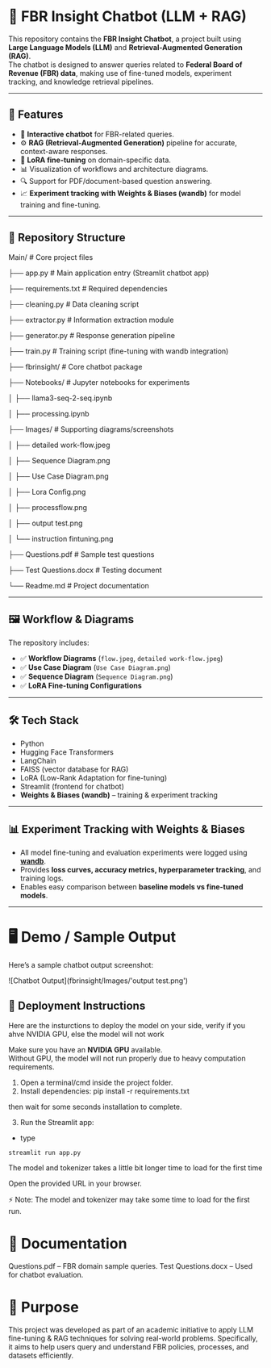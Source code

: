 # 🤖 FBR Insight Chatbot (LLM + RAG)

This repository contains the **FBR Insight Chatbot**, a project built using **Large Language Models (LLM)** and **Retrieval-Augmented Generation (RAG)**.  
The chatbot is designed to answer queries related to **Federal Board of Revenue (FBR) data**, making use of fine-tuned models, experiment tracking, and knowledge retrieval pipelines.

---

## 📌 Features
- 💬 **Interactive chatbot** for FBR-related queries.  
- ⚙️ **RAG (Retrieval-Augmented Generation)** pipeline for accurate, context-aware responses.  
- 🧠 **LoRA fine-tuning** on domain-specific data.  
- 📊 Visualization of workflows and architecture diagrams.  
- 🔍 Support for PDF/document-based question answering.  
- 📈 **Experiment tracking with Weights & Biases (wandb)** for model training and fine-tuning.  

---

## 📂 Repository Structure

Main/ # Core project files

├── app.py # Main application entry (Streamlit chatbot app)

├── requirements.txt # Required dependencies

├── cleaning.py # Data cleaning script

├── extractor.py # Information extraction module

├── generator.py # Response generation pipeline

├── train.py # Training script (fine-tuning with wandb integration)

├── fbrinsight/ # Core chatbot package

├── Notebooks/ # Jupyter notebooks for experiments

│ ├── llama3-seq-2-seq.ipynb

│ ├── processing.ipynb

├── Images/ # Supporting diagrams/screenshots

│ ├── detailed work-flow.jpeg

│ ├── Sequence Diagram.png

│ ├── Use Case Diagram.png

│ ├── Lora Config.png

│ ├── processflow.png

│ ├── output test.png

│ └── instruction fintuning.png

├── Questions.pdf # Sample test questions

├── Test Questions.docx # Testing document

└── Readme.md # Project documentation

---

## 🖼️ Workflow & Diagrams
The repository includes:  
- ✅ **Workflow Diagrams** (`flow.jpeg`, `detailed work-flow.jpeg`)  
- ✅ **Use Case Diagram** (`Use Case Diagram.png`)  
- ✅ **Sequence Diagram** (`Sequence Diagram.png`)  
- ✅ **LoRA Fine-tuning Configurations**  

---

## 🛠️ Tech Stack
- Python  
- Hugging Face Transformers  
- LangChain  
- FAISS (vector database for RAG)  
- LoRA (Low-Rank Adaptation for fine-tuning)  
- Streamlit (frontend for chatbot)  
- **Weights & Biases (wandb)** – training & experiment tracking  

---

## 📊 Experiment Tracking with Weights & Biases
- All model fine-tuning and evaluation experiments were logged using **[wandb](https://wandb.ai/)**.  
- Provides **loss curves, accuracy metrics, hyperparameter tracking**, and training logs.  
- Enables easy comparison between **baseline models vs fine-tuned models**.  

---

# 🖥️ Demo / Sample Output

Here’s a sample chatbot output screenshot:  

![Chatbot Output](fbrinsight/Images/'output test.png')


## 🚀 Deployment Instructions

Here are the insturctions to deploy the model on your side, verify if you ahve NVIDIA GPU, else the model will not work 

Make sure you have an **NVIDIA GPU** available.  
Without GPU, the model will not run properly due to heavy computation requirements.

1. Open a terminal/cmd inside the project folder.  
2. Install dependencies:
   pip install -r requirements.txt


then wait for some seconds installation to complete.

3. Run the Streamlit app:
* type 
```
streamlit run app.py
```

The model and tokenizer takes a little bit longer time to load for the first time 

Open the provided URL in your browser.

⚡ Note: The model and tokenizer may take some time to load for the first run.


# 📄 Documentation

Questions.pdf – FBR domain sample queries.
Test Questions.docx – Used for chatbot evaluation.

# 🎯 Purpose

This project was developed as part of an academic initiative to apply LLM fine-tuning & RAG techniques for solving real-world problems. Specifically, it aims to help users query and understand FBR policies, processes, and datasets efficiently.




